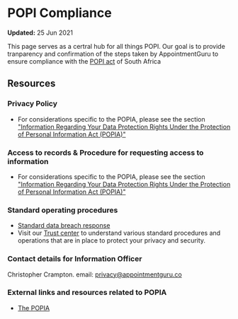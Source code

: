# POPI Compliance

**Updated:** 25 Jun 2021

This page serves as a certral hub for all things POPI. Our goal is to provide tranparency and confirmation of the steps taken by AppointmentGuru to ensure compliance with the
<a href='https://popia.co.za/' target='_blank'  >POPI act</a> of South Africa

## Resources

### Privacy Policy

* For considerations specific to the POPIA, please see the section ["Information Regarding Your Data Protection Rights Under the Protection of Personal Information Act (POPIA)"](/privacy/#popi)

### Access to records & Procedure for requesting access to information

* For considerations specific to the POPIA, please see the section ["Information Regarding Your Data Protection Rights Under the Protection of Personal Information Act (POPIA)"](/privacy/#popi)

### Standard operating procedures

* [Standard data breach response](/data-breach-policy/)
* Visit our [Trust center](https://appointmentguru.trust.page/) to understand various standard procedures and operations that are in place to protect your privacy and security.

### Contact details for Information Officer

Christopher Crampton. email: <a href="mailto:privacy@appointmentguru.co" >privacy@appointmentguru.co</a>

### External links and resources related to POPIA

* [The POPIA](https://popia.co.za/)
